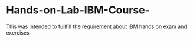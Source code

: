 # Hands-on-Lab-IBM-Course-
This was intended to fullfill the requirement about IBM hands on exam and exercises
